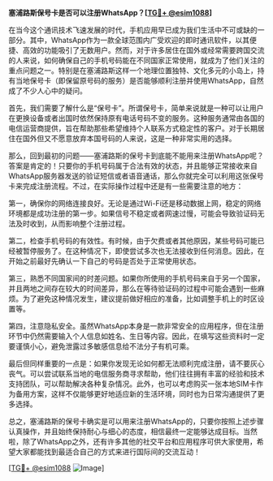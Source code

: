 **塞浦路斯保号卡是否可以注册WhatsApp？[[TG💪+ @esim1088](https://t.me/s/esim1088)]**

在当今这个通讯技术飞速发展的时代，手机应用早已成为我们生活中不可或缺的一部分。其中，WhatsApp作为一款全球范围内广受欢迎的即时通讯软件，以其便捷、高效的功能吸引了无数用户。然而，对于许多居住在国外或经常需要跨国交流的人来说，如何确保自己的手机号码能在不同国家正常使用，就成为了他们关注的重点问题之一。特别是在塞浦路斯这样一个地理位置独特、文化多元的小岛上，持有当地保号卡（即保留原号码的服务）是否能够顺利注册并使用WhatsApp，自然成了不少人心中的疑问。

首先，我们需要了解什么是“保号卡”。所谓保号卡，简单来说就是一种可以让用户在更换设备或者出国时依然保持原有电话号码不变的服务。这种服务通常由各国的电信运营商提供，旨在帮助那些希望维持个人联系方式稳定性的客户。对于长期居住在国外但又不愿意放弃本国号码的人来说，这是一种非常实用的选择。

那么，回到最初的问题——塞浦路斯的保号卡到底能不能用来注册WhatsApp呢？答案是肯定的！只要你的手机号码属于合法有效的状态，并且能够正常接收来自WhatsApp服务器发送的验证短信或者语音通话，那么你就完全可以利用这张保号卡来完成注册流程。不过，在实际操作过程中还是有一些需要注意的地方：

第一，确保你的网络连接良好。无论是通过Wi-Fi还是移动数据上网，稳定的网络环境都是成功注册的第一步。如果信号不稳定或者网速过慢，可能会导致验证码无法及时收到，从而影响整个注册过程。

第二，检查手机号码的有效性。有时候，由于欠费或者其他原因，某些号码可能已经被暂停服务了。在这种情况下，即使尝试多次也无法接收到任何消息。因此，在开始之前最好先确认一下自己的号码是否处于正常使用状态。

第三，熟悉不同国家间的时差问题。如果你所使用的手机号码来自于另一个国家，并且两地之间存在较大的时间差异，那么在等待验证码的过程中可能会遇到一些麻烦。为了避免这种情况发生，建议提前做好相应的准备，比如调整手机上的时区设置等。

第四，注意隐私安全。虽然WhatsApp本身是一款非常安全的应用程序，但在注册环节中仍然需要输入个人信息如姓名、生日等内容。因此，在填写这些资料时一定要谨慎小心，避免泄露过多敏感信息给不法分子有机可乘。

最后但同样重要的一点是：如果你发现无论如何都无法顺利完成注册，请不要灰心丧气。可以尝试联系当地的电信服务商寻求帮助，他们往往拥有丰富的经验和技术支持团队，可以帮助解决各种复杂情况。此外，也可以考虑购买一张本地SIM卡作为备用方案，这样不仅能够更好地适应新的生活环境，同时也为日常沟通提供了更多选择。

总之，塞浦路斯的保号卡确实是可以用来注册WhatsApp的，只要你按照上述步骤认真操作，并且始终保持耐心与细心的态度，相信最终一定能够达成目标。当然啦，除了WhatsApp之外，还有许多其他的社交平台和应用程序可供大家使用，希望大家都能找到最适合自己的方式来进行国际间的交流互动！

[[TG💪+ @esim1088](https://t.me/s/esim1088) ![Image](https://i.postimg.cc/4NQfJmqS/Snipaste-2025-05-13-00-14-12.png)]